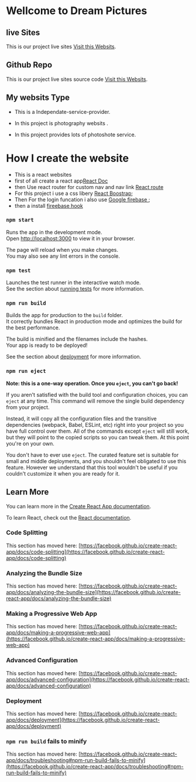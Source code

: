 # Wellcome to  Dream Pictures 


## live Sites

This is our project live sites [Visit this Websits](https://github.com/facebook/create-react-app).

## Github Repo

This is our project live sites source code [Visit this Websits](https://github.com/programming-hero-web-course-4/independent-service-provider-AB-Siddique278).



## My websits Type
* This is a Independate-service-provider.
* In this project is photography websits .

* In this project provides lots of photoshote service.



# How I create the website 
* This is a react websites
* first of all create a react app[React Doc](https://reactjs.org/docs/create-a-new-react-app.html)
* then Use react router for custom nav and nav link [React route  ](https://reactrouter.com/docs/en/v6/getting-started/installation)
* For this project i use a css libery [React Boostrap](https://react-bootstrap.github.io/getting-started/introduction);
* Then For the login funcation i also use [Google firebase ](https://firebase.google.com/?gclid=CjwKCAjw9e6SBhB2EiwA5myr9sSx8iWwz3QVj2tq2prL1Mh2ReYYvB3faVnXlYkDHKjZvqf2ENmWxxoCuCoQAvD_BwE&gclsrc=aw.ds);
* then a install [fireebase hook](https://github.com/CSFrequency/react-firebase-hooks)

### `npm start`

Runs the app in the development mode.\
Open [http://localhost:3000](http://localhost:3000) to view it in your browser.

The page will reload when you make changes.\
You may also see any lint errors in the console.

### `npm test`

Launches the test runner in the interactive watch mode.\
See the section about [running tests](https://facebook.github.io/create-react-app/docs/running-tests) for more information.

### `npm run build`

Builds the app for production to the `build` folder.\
It correctly bundles React in production mode and optimizes the build for the best performance.

The build is minified and the filenames include the hashes.\
Your app is ready to be deployed!

See the section about [deployment](https://facebook.github.io/create-react-app/docs/deployment) for more information.

### `npm run eject`

**Note: this is a one-way operation. Once you `eject`, you can't go back!**

If you aren't satisfied with the build tool and configuration choices, you can `eject` at any time. This command will remove the single build dependency from your project.

Instead, it will copy all the configuration files and the transitive dependencies (webpack, Babel, ESLint, etc) right into your project so you have full control over them. All of the commands except `eject` will still work, but they will point to the copied scripts so you can tweak them. At this point you're on your own.

You don't have to ever use `eject`. The curated feature set is suitable for small and middle deployments, and you shouldn't feel obligated to use this feature. However we understand that this tool wouldn't be useful if you couldn't customize it when you are ready for it.

## Learn More

You can learn more in the [Create React App documentation](https://facebook.github.io/create-react-app/docs/getting-started).

To learn React, check out the [React documentation](https://reactjs.org/).

### Code Splitting

This section has moved here: [https://facebook.github.io/create-react-app/docs/code-splitting](https://facebook.github.io/create-react-app/docs/code-splitting)

### Analyzing the Bundle Size

This section has moved here: [https://facebook.github.io/create-react-app/docs/analyzing-the-bundle-size](https://facebook.github.io/create-react-app/docs/analyzing-the-bundle-size)

### Making a Progressive Web App

This section has moved here: [https://facebook.github.io/create-react-app/docs/making-a-progressive-web-app](https://facebook.github.io/create-react-app/docs/making-a-progressive-web-app)

### Advanced Configuration

This section has moved here: [https://facebook.github.io/create-react-app/docs/advanced-configuration](https://facebook.github.io/create-react-app/docs/advanced-configuration)

### Deployment

This section has moved here: [https://facebook.github.io/create-react-app/docs/deployment](https://facebook.github.io/create-react-app/docs/deployment)

### `npm run build` fails to minify

This section has moved here: [https://facebook.github.io/create-react-app/docs/troubleshooting#npm-run-build-fails-to-minify](https://facebook.github.io/create-react-app/docs/troubleshooting#npm-run-build-fails-to-minify)
